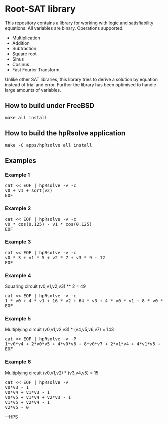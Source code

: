 # Root-SAT library

This repository contains a library for working with logic and
satisfiability equations. All variables are binary. Operations
supported:

- Multiplication
- Addition
- Subtraction
- Square root
- Sinus
- Cosinus
- Fast Fourier Transform

Unlike other SAT libraries, this library tries to derive a solution
by equation instead of trial and error. Further the library has been
optimised to handle large amounts of variables.

## How to build under FreeBSD
<pre>
make all install
</pre>

## How to build the hpRsolve application
<pre>
make -C apps/hpRsolve all install
</pre>

## Examples

### Example 1
<pre>
cat << EOF | hpRsolve -v -c
v0 + v1 + sqrt(v2)
EOF
</pre>

### Example 2
<pre>
cat << EOF | hpRsolve -v -c
v0 * cos(0.125) - v1 * cos(0.125)
EOF
</pre>

### Example 3
<pre>
cat << EOF | hpRsolve -v -c
v0 * 3 + v1 * 5 + v2 * 7 + v3 * 9 - 12
EOF
</pre>

### Example 4
Squaring circuit (v0,v1,v2,v3) ** 2 = 49
<pre>
cat << EOF | hpRsolve -v -c
1 * v0 + 4 * v1 + 16 * v2 + 64 * v3 + 4 * v0 * v1 + 8 * v0 * v2 + 16 * v0 * v3 + 16 * v1 * v2 + 32 * v1 * v3 + 64 * v2 * v3 - 49
EOF
</pre>

### Example 5
Multiplying circuit (v0,v1,v2,v3) * (v4,v5,v6,v7) = 143
<pre>
cat << EOF | hpRsolve -v -P
1*v0*v4 + 2*v0*v5 + 4*v0*v6 + 8*v0*v7 + 2*v1*v4 + 4*v1*v5 + 8*v1*v6 + 16*v1*v7 + 4*v2*v4 + 8*v2*v5 + 16*v2*v6 + 32*v2*v7 + 8*v3*v4 + 16*v3*v5 + 32*v3*v6 + 64*v3*v7 - 143
EOF
</pre>

### Example 6
Multiplying circuit (v0,v1,v2) * (v3,v4,v5) = 15
<pre>
cat << EOF | hpRsolve -v
v0*v3 - 1
v0*v4 + v1*v3 - 1
v0*v5 + v1*v4 + v2*v3 - 1
v1*v5 + v2*v4 - 1
v2*v5 - 0
</pre>

--HPS
